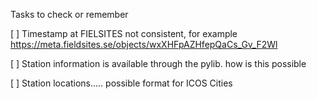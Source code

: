 Tasks to check or remember

[ ] Timestamp at FIELSITES not consistent, for example https://meta.fieldsites.se/objects/wxXHFpAZHfepQaCs_Gv_F2Wl

[ ] Station information is available through the pylib. how is this possible

[ ] Station locations..... possible format for ICOS  Cities

